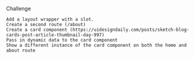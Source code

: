 Challenge

    Add a layout wrapper with a slot.
    Create a second route (/about)
    Create a card component (https://uidesigndaily.com/posts/sketch-blog-cards-post-article-thumbnail-day-997)
    Pass in dynamic data to the card component
    Show a different instance of the card component on both the home and about route
